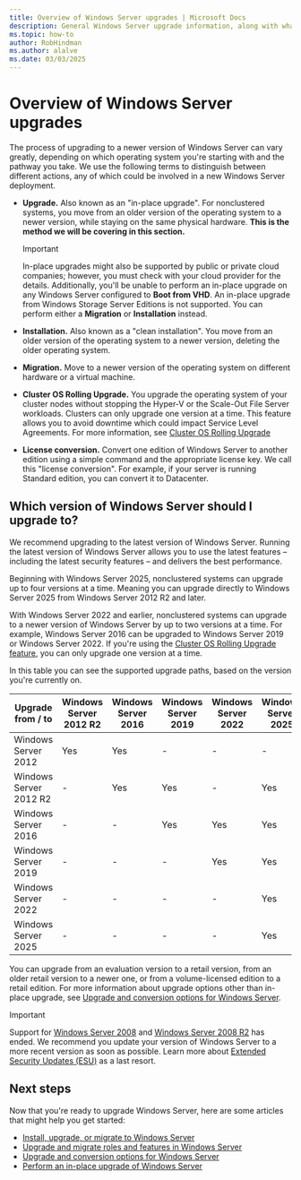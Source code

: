 ```yaml
---
title: Overview of Windows Server upgrades | Microsoft Docs
description: General Windows Server upgrade information, along with what to think through before you do the actual upgrade.
ms.topic: how-to
author: RobHindman
ms.author: alalve
ms.date: 03/03/2025
---
```


# Overview of Windows Server upgrades

The process of upgrading to a newer version of Windows Server can vary greatly, depending on which
operating system you're starting with and the pathway you take. We use the following terms to
distinguish between different actions, any of which could be involved in a new Windows Server
deployment.

- **Upgrade.** Also known as an "in-place upgrade". For nonclustered systems, you move from an
  older version of the operating system to a newer version, while staying on the same physical
  hardware. **This is the method we will be covering in this section.**

    > [!Important]
    > In-place upgrades might also be supported by public or private cloud companies; however, you
    > must check with your cloud provider for the details. Additionally, you'll be unable to perform
    > an in-place upgrade on any Windows Server configured to **Boot from VHD**. An in-place upgrade
    > from Windows Storage Server Editions is not supported. You can perform either a **Migration**
    > or **Installation** instead.

- **Installation.** Also known as a "clean installation". You move from an older version of the
  operating system to a newer version, deleting the older operating system.

- **Migration.** Move to a newer version of the operating system on different hardware or a virtual machine.

- **Cluster OS Rolling Upgrade.** You upgrade the operating system of your cluster nodes without
  stopping the Hyper-V or the Scale-Out File Server workloads. Clusters can only upgrade one version
  at a time. This feature allows you to avoid downtime which could impact Service Level Agreements.
  For more information, see
  [Cluster OS Rolling Upgrade](../failover-clustering/cluster-operating-system-rolling-upgrade.md)

- **License conversion.** Convert one edition of Windows Server to another edition using a simple command and the appropriate license key.  We call this "license conversion". For example, if your server is running Standard edition, you can convert it to Datacenter.

## Which version of Windows Server should I upgrade to?

We recommend upgrading to the latest version of Windows Server. Running the latest version of
Windows Server allows you to use the latest features – including the latest security features – and
delivers the best performance.

Beginning with Windows Server 2025, nonclustered systems can upgrade up to four versions at a time.
Meaning you can upgrade directly to Windows Server 2025 from Windows Server 2012 R2 and later.

With Windows Server 2022 and earlier, nonclustered systems can upgrade to a newer version of
Windows Server by up to two versions at a time. For example, Windows Server 2016 can be upgraded to
Windows Server 2019 or Windows Server 2022. If you're using the
[Cluster OS Rolling Upgrade feature](../failover-clustering/Cluster-Operating-System-Rolling-Upgrade.md#requirements),
you can only upgrade one version at a time.

In this table you can see the supported upgrade paths, based on the version you're currently on.

| Upgrade from / to | Windows   Server 2012 R2 | Windows   Server 2016 | Windows   Server 2019 | Windows   Server 2022 | Windows   Server 2025|
|--|--|--|--|--|--|
| Windows   Server 2012 | Yes | Yes | - | - | - |
| Windows   Server 2012 R2 | - | Yes | Yes | - | Yes |
| Windows   Server 2016 | - | - | Yes | Yes | Yes |
| Windows   Server 2019 | - | - | - | Yes | Yes |
| Windows   Server 2022 | - | - | - | - | Yes |
| Windows   Server 2025 | - | - | - | - | Yes |

You can upgrade from an evaluation version to a retail version, from an older retail version to a newer one, or from a volume-licensed edition to a retail edition. For more information about upgrade options other
than in-place upgrade, see
[Upgrade and conversion options for Windows Server](../get-started/upgrade-conversion-options.md).

> [!IMPORTANT]
> Support for [Windows Server 2008](/lifecycle/products/windows-server-2008) and
> [Windows Server 2008 R2](/lifecycle/products/windows-server-2008-r2) has ended. We recommend you
> update your version of Windows Server to a more recent version as soon as possible. Learn more
> about [Extended Security Updates (ESU)](extended-security-updates-overview.md) as a last resort.

## Next steps

Now that you're ready to upgrade Windows Server, here are some articles that might help you get
started:

- [Install, upgrade, or migrate to Windows Server](install-upgrade-migrate.md)
- [Upgrade and migrate roles and features in Windows Server](upgrade-migrate-roles-features.md)
- [Upgrade and conversion options for Windows Server](upgrade-conversion-options.md)
- [Perform an in-place upgrade of Windows Server](perform-in-place-upgrade.md)
